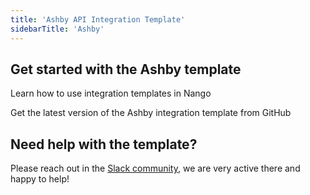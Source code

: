```yaml
---
title: 'Ashby API Integration Template'
sidebarTitle: 'Ashby'
---
```


## Get started with the Ashby template

<Card title="How to use integration templates"
      href="/understand/concepts/templates"
      icon="book-open">
    Learn how to use integration templates in Nango


<Card title="Get the Ashby template"
      href="https://github.com/NangoHQ/nango/tree/master/integration-templates/ashby"
      icon="github">
    Get the latest version of the Ashby integration template from GitHub


## Need help with the template?
Please reach out in the [Slack community](https://nango.dev/slack), we are very active there and happy to help!
